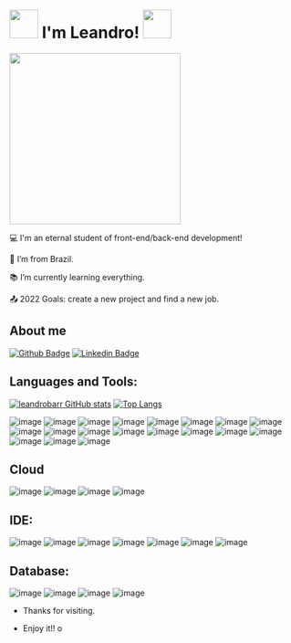 # <img src=https://github.com/TheDudeThatCode/TheDudeThatCode/blob/master/Assets/Hi.gif width="50"> I'm Leandro!  <img src=https://github.com/TheDudeThatCode/TheDudeThatCode/blob/master/Assets/Earth.gif width="50">

 <div align=”center”><img src=https://github.com/TheDudeThatCode/TheDudeThatCode/blob/master/Assets/Developer.gif width="300"></div>

 :computer: I'm an eternal student of front-end/back-end development!

:house_with_garden: I’m from Brazil.

:books: I’m currently learning everything.

:outbox_tray: 2022 Goals: create a new project and find a new job.

 ## About me

[![Github Badge](https://img.shields.io/badge/-Github-000?style=flat-square&logo=Github&logoColor=white&link=https://github.com/leandrobarr)](https://github.com/leandrobarr)
[![Linkedin Badge](https://img.shields.io/badge/-LinkedIn-blue?style=flat-square&logo=Linkedin&logoColor=white&link=https://www.linkedin.com/in/leandro-de-barros-b3315323 )]( https://www.linkedin.com/in/leandro-de-barros-b3315323)

## Languages and Tools:

[![leandrobarr GitHub stats](https://github-readme-stats.vercel.app/api?username=leandrobarr&show_icons=true&theme=tokyonight)](https://github.com/leandrobarr/github-readme-stats)
[![Top Langs](https://github-readme-stats.vercel.app/api/top-langs/?username=leandrobarr&layout-compact&show_icons=true&theme=tokyonight)](https://github.com/leandrobarr/github-readme-stats)

![image](https://img.shields.io/badge/C%23-239120?style=for-the-badge&logo=c-sharp&logoColor=white)
![image](https://img.shields.io/badge/CSS3-1572B6?style=for-the-badge&logo=css3&logoColor=white)
![image](https://img.shields.io/badge/HTML5-E34F26?style=for-the-badge&logo=html5&logoColor=white)
![image](https://img.shields.io/badge/Java-ED8B00?style=for-the-badge&logo=java&logoColor=white)
![image](https://img.shields.io/badge/JavaScript-323330?style=for-the-badge&logo=javascript&logoColor=F7DF1E)
![image](https://img.shields.io/badge/json-5E5C5C?style=for-the-badge&logo=json&logoColor=white)
![image](https://img.shields.io/badge/TypeScript-007ACC?style=for-the-badge&logo=typescript&logoColor=white)
![image](https://img.shields.io/badge/Python-FFD43B?style=for-the-badge&logo=python&logoColor=darkgreen)
![image](https://img.shields.io/badge/.NET-512BD4?style=for-the-badge&logo=dotnet&logoColor=white)
![image](https://img.shields.io/badge/Bootstrap-563D7C?style=for-the-badge&logo=bootstrap&logoColor=white)
![image](https://img.shields.io/badge/Markdown-000000?style=for-the-badge&logo=markdown&logoColor=white)
![image](https://img.shields.io/badge/Postman-FF6C37?style=for-the-badge&logo=Postman&logoColor=white)
![image](https://img.shields.io/badge/React-20232A?style=for-the-badge&logo=react&logoColor=61DAFB)
![image](https://img.shields.io/badge/SAP-0FAAFF?style=for-the-badge&logo=sap&logoColor=white)
![image](https://img.shields.io/badge/Spring-6DB33F?style=for-the-badge&logo=spring&logoColor=white)
![image](https://img.shields.io/badge/Spring_Boot-F2F4F9?style=for-the-badge&logo=spring-boot)
![image](https://img.shields.io/badge/Swagger-85EA2D?style=for-the-badge&logo=Swagger&logoColor=white)
![image](https://img.shields.io/badge/Xampp-F37623?style=for-the-badge&logo=xampp&logoColor=white)
![image](https://img.shields.io/badge/Yarn-2C8EBB?style=for-the-badge&logo=yarn&logoColor=white)

## Cloud

![image](https://img.shields.io/badge/Amazon_AWS-FF9900?style=for-the-badge&logo=amazonaws&logoColor=white)
![image](https://img.shields.io/badge/GitHub_Actions-2088FF?style=for-the-badge&logo=github-actions&logoColor=white)
![image](https://img.shields.io/badge/Heroku-430098?style=for-the-badge&logo=heroku&logoColor=white)
![image](https://img.shields.io/badge/Netlify-00C7B7?style=for-the-badge&logo=netlify&logoColor=white)

## IDE:

![image](https://img.shields.io/badge/Atom-66595C?style=for-the-badge&logo=Atom&logoColor=white)
![image](https://img.shields.io/badge/Eclipse-2C2255?style=for-the-badge&logo=eclipse&logoColor=white)
![image](https://img.shields.io/badge/IntelliJIDEA-000000.svg?style=for-the-badge&logo=intellij-idea&logoColor=white)
![image](https://img.shields.io/badge/netbeans-1B6AC6?style=for-the-badge&logo=apachenetbeanside&logoColor=white)
![image](https://img.shields.io/badge/sublime_text-%23575757.svg?&style=for-the-badge&logo=sublime-text&logoColor=important)
![image](https://img.shields.io/badge/Visual_Studio-5C2D91?style=for-the-badge&logo=visual%20studio&logoColor=white)
![image](https://img.shields.io/badge/Visual_Studio_Code-0078D4?style=for-the-badge&logo=visual%20studio%20code&logoColor=white)

## Database:

![image](https://img.shields.io/badge/MySQL-005C84?style=for-the-badge&logo=mysql&logoColor=white)
![image](https://img.shields.io/badge/PostgreSQL-316192?style=for-the-badge&logo=postgresql&logoColor=white)
![image](https://img.shields.io/badge/Microsoft%20SQL%20Server-CC2927?style=for-the-badge&logo=microsoft%20sql%20server&logoColor=white)
![image](https://img.shields.io/badge/MongoDB-4EA94B?style=for-the-badge&logo=mongodb&logoColor=white)




- Thanks for visiting.

- Enjoy it!! o
